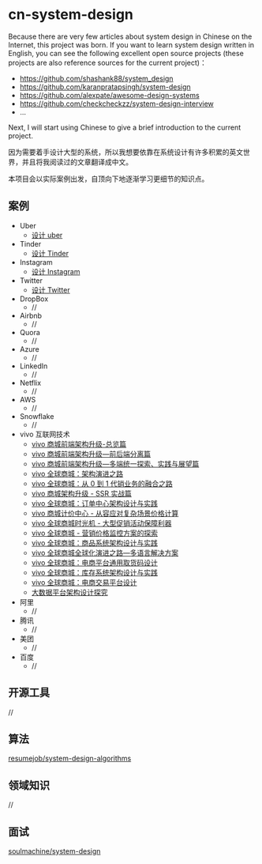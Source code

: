 # cn-system-design
Because there are very few articles about system design in Chinese on the Internet, this project was born. If you want to learn system design written in English, you can see the following excellent open source projects (these projects are also reference sources for the current project)：
* https://github.com/shashank88/system_design
* https://github.com/karanpratapsingh/system-design
* https://github.com/alexpate/awesome-design-systems
* https://github.com/checkcheckzz/system-design-interview
* ...

Next, I will start using Chinese to give a brief introduction to the current project.

因为需要着手设计大型的系统，所以我想要依靠在系统设计有许多积累的英文世界，并且将我阅读过的文章翻译成中文。

本项目会以实际案例出发，自顶向下地逐渐学习更细节的知识点。

## 案例
* Uber
  * [设计 uber](https://github.com/HardwayLinka/cn-system-design/blob/main/resources/%E8%AE%BE%E8%AE%A1%20Uber.md)
* Tinder
  * [设计 Tinder](https://github.com/HardwayLinka/cn-system-design/blob/main/resources/%E8%AE%BE%E8%AE%A1%20Tinder.md)
* Instagram
  * [设计 Instagram](https://github.com/HardwayLinka/cn-system-design/blob/main/resources/Instagram/%E8%AE%BE%E8%AE%A1%20Ins.md)
* Twitter
  * [设计 Twitter](https://github.com/HardwayLinka/cn-system-design/blob/main/resources/Twitter/%E8%AE%BE%E8%AE%A1%20twitter.md)
* DropBox
  * //
* Airbnb
  * //
* Quora
  * //
* Azure
  * //
* LinkedIn
  * //
* Netflix
  * //
* AWS
  * //
* Snowflake
  * //
* vivo 互联网技术
  * [vivo 商城前端架构升级-总览篇](https://github.com/HardwayLinka/cn-system-design/blob/main/resources/vivo/vivo%20%E5%95%86%E5%9F%8E%E5%89%8D%E7%AB%AF%E6%9E%B6%E6%9E%84%E5%8D%87%E7%BA%A7%20-%20%E6%80%BB%E8%A7%88%E7%AF%87.md)
  * [vivo 商城前端架构升级—前后端分离篇](https://github.com/HardwayLinka/cn-system-design/blob/main/resources/vivo/vivo%20%E5%95%86%E5%9F%8E%E5%89%8D%E7%AB%AF%E6%9E%B6%E6%9E%84%E5%8D%87%E7%BA%A7%E2%80%94%E5%89%8D%E5%90%8E%E7%AB%AF%E5%88%86%E7%A6%BB%E7%AF%87.md)
  * [vivo 商城前端架构升级—多端统一探索、实践与展望篇](https://github.com/HardwayLinka/cn-system-design/blob/main/resources/vivo/vivo%20%E5%95%86%E5%9F%8E%E5%89%8D%E7%AB%AF%E6%9E%B6%E6%9E%84%E5%8D%87%E7%BA%A7%E2%80%94%E5%A4%9A%E7%AB%AF%E7%BB%9F%E4%B8%80%E6%8E%A2%E7%B4%A2%E3%80%81%E5%AE%9E%E8%B7%B5%E4%B8%8E%E5%B1%95%E6%9C%9B%E7%AF%87.md)
  * [vivo 全球商城：架构演进之路](https://github.com/HardwayLinka/cn-system-design/blob/main/resources/vivo/vivo%20%E5%85%A8%E7%90%83%E5%95%86%E5%9F%8E%EF%BC%9A%E6%9E%B6%E6%9E%84%E6%BC%94%E8%BF%9B%E4%B9%8B%E8%B7%AF.md)
  * [vivo 全球商城：从 0 到 1 代销业务的融合之路](https://github.com/HardwayLinka/cn-system-design/blob/main/resources/vivo/vivo%20%E5%85%A8%E7%90%83%E5%95%86%E5%9F%8E%EF%BC%9A%E4%BB%8E%200%20%E5%88%B0%201%20%E4%BB%A3%E9%94%80%E4%B8%9A%E5%8A%A1%E7%9A%84%E8%9E%8D%E5%90%88%E4%B9%8B%E8%B7%AF.md)
  * [vivo 商城架构升级 - SSR 实战篇](https://github.com/HardwayLinka/cn-system-design/blob/main/resources/vivo/vivo%20%E5%95%86%E5%9F%8E%E6%9E%B6%E6%9E%84%E5%8D%87%E7%BA%A7%20-%20SSR%20%E5%AE%9E%E6%88%98%E7%AF%87.md)
  * [vivo 全球商城：订单中心架构设计与实践](https://github.com/HardwayLinka/cn-system-design/blob/main/resources/vivo/vivo%20%E5%85%A8%E7%90%83%E5%95%86%E5%9F%8E%EF%BC%9A%E8%AE%A2%E5%8D%95%E4%B8%AD%E5%BF%83%E6%9E%B6%E6%9E%84%E8%AE%BE%E8%AE%A1%E4%B8%8E%E5%AE%9E%E8%B7%B5.md)
  * [vivo 商城计价中心 - 从容应对复杂场景价格计算](https://github.com/HardwayLinka/cn-system-design/blob/main/resources/vivo/vivo%20%E5%95%86%E5%9F%8E%E8%AE%A1%E4%BB%B7%E4%B8%AD%E5%BF%83%20-%20%E4%BB%8E%E5%AE%B9%E5%BA%94%E5%AF%B9%E5%A4%8D%E6%9D%82%E5%9C%BA%E6%99%AF%E4%BB%B7%E6%A0%BC%E8%AE%A1%E7%AE%97.md)
  * [vivo 全球商城时光机 - 大型促销活动保障利器](https://github.com/HardwayLinka/cn-system-design/blob/main/resources/vivo/vivo%20%E5%85%A8%E7%90%83%E5%95%86%E5%9F%8E%E6%97%B6%E5%85%89%E6%9C%BA%20-%20%E5%A4%A7%E5%9E%8B%E4%BF%83%E9%94%80%E6%B4%BB%E5%8A%A8%E4%BF%9D%E9%9A%9C%E5%88%A9%E5%99%A8.md)
  * [vivo 全球商城 - 营销价格监控方案的探索](https://github.com/HardwayLinka/cn-system-design/blob/main/resources/vivo/vivo%20%E5%85%A8%E7%90%83%E5%95%86%E5%9F%8E%20-%20%E8%90%A5%E9%94%80%E4%BB%B7%E6%A0%BC%E7%9B%91%E6%8E%A7%E6%96%B9%E6%A1%88%E7%9A%84%E6%8E%A2%E7%B4%A2.md)
  * [vivo 全球商城：商品系统架构设计与实践](https://github.com/HardwayLinka/cn-system-design/edit/main/resources/vivo/vivo%20%E5%85%A8%E7%90%83%E5%95%86%E5%9F%8E%EF%BC%9A%E5%95%86%E5%93%81%E7%B3%BB%E7%BB%9F%E6%9E%B6%E6%9E%84%E8%AE%BE%E8%AE%A1%E4%B8%8E%E5%AE%9E%E8%B7%B5.md)
  * [vivo 全球商城全球化演进之路—多语言解决方案](https://github.com/HardwayLinka/cn-system-design/blob/main/resources/vivo/vivo%20%E5%85%A8%E7%90%83%E5%95%86%E5%9F%8E%E5%85%A8%E7%90%83%E5%8C%96%E6%BC%94%E8%BF%9B%E4%B9%8B%E8%B7%AF%E2%80%94%E5%A4%9A%E8%AF%AD%E8%A8%80%E8%A7%A3%E5%86%B3%E6%96%B9%E6%A1%88.md)
  * [vivo 全球商城：电商平台通用取货码设计](https://github.com/HardwayLinka/cn-system-design/blob/main/resources/vivo/vivo%20%E5%85%A8%E7%90%83%E5%95%86%E5%9F%8E%EF%BC%9A%E7%94%B5%E5%95%86%E5%B9%B3%E5%8F%B0%E9%80%9A%E7%94%A8%E5%8F%96%E8%B4%A7%E7%A0%81%E8%AE%BE%E8%AE%A1.md)
  * [vivo 全球商城：库存系统架构设计与实践](https://github.com/HardwayLinka/cn-system-design/blob/main/resources/vivo/vivo%20%E5%85%A8%E7%90%83%E5%95%86%E5%9F%8E%EF%BC%9A%E5%BA%93%E5%AD%98%E7%B3%BB%E7%BB%9F%E6%9E%B6%E6%9E%84%E8%AE%BE%E8%AE%A1%E4%B8%8E%E5%AE%9E%E8%B7%B5.md)
  * [vivo 全球商城：电商交易平台设计](https://github.com/HardwayLinka/cn-system-design/blob/main/resources/vivo/vivo%20%E5%85%A8%E7%90%83%E5%95%86%E5%9F%8E%EF%BC%9A%E7%94%B5%E5%95%86%E4%BA%A4%E6%98%93%E5%B9%B3%E5%8F%B0%E8%AE%BE%E8%AE%A1.md)
  * [大数据平台架构设计探究](https://github.com/HardwayLinka/cn-system-design/blob/main/resources/vivo/%E5%A4%A7%E6%95%B0%E6%8D%AE%E5%B9%B3%E5%8F%B0%E6%9E%B6%E6%9E%84%E8%AE%BE%E8%AE%A1%E6%8E%A2%E7%A9%B6.md)
* 阿里
  * //
* 腾讯
  * //
* 美团
  * //
* 百度
  * //
## 开源工具
//
## 算法
[resumejob/system-design-algorithms](https://github.com/resumejob/system-design-algorithms)
## 领域知识
//
## 面试
[soulmachine/system-design](https://github.com/soulmachine/system-design)
